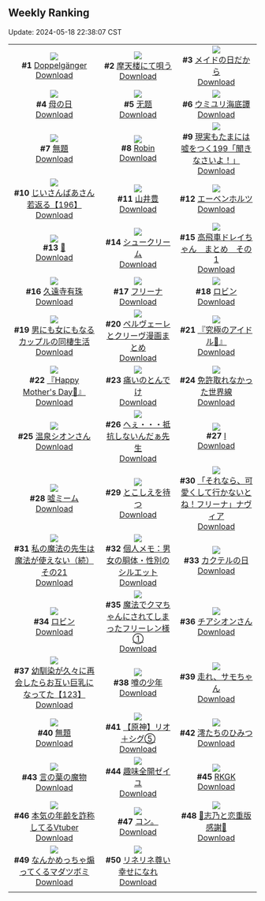 ## Weekly Ranking
Update: 2024-05-18 22:38:07 CST

|      |      |      |
| :----: | :----: | :----: |
| ![](https://i.pixiv.re/c/240x480/img-master/img/2024/05/12/00/21/17/118645167_p0_master1200.jpg)<br>**#1** [Doppelgänger](https://www.pixiv.net/artworks/118645167)<br>[Download](https://i.pixiv.re/img-original/img/2024/05/12/00/21/17/118645167_p0.png) | ![](https://i.pixiv.re/c/240x480/img-master/img/2024/05/12/00/00/23/118643992_p0_master1200.jpg)<br>**#2** [摩天楼にて唄う](https://www.pixiv.net/artworks/118643992)<br>[Download](https://i.pixiv.re/img-original/img/2024/05/12/00/00/23/118643992_p0.jpg) | ![](https://i.pixiv.re/c/240x480/img-master/img/2024/05/11/23/46/03/118643408_p0_master1200.jpg)<br>**#3** [メイドの日だから](https://www.pixiv.net/artworks/118643408)<br>[Download](https://i.pixiv.re/img-original/img/2024/05/11/23/46/03/118643408_p0.jpg) |
| ![](https://i.pixiv.re/c/240x480/img-master/img/2024/05/12/18/09/32/118666410_p0_master1200.jpg)<br>**#4** [母の日](https://www.pixiv.net/artworks/118666410)<br>[Download](https://i.pixiv.re/img-original/img/2024/05/12/18/09/32/118666410_p0.jpg) | ![](https://i.pixiv.re/c/240x480/img-master/img/2024/05/12/22/27/03/118675776_p0_master1200.jpg)<br>**#5** [无题](https://www.pixiv.net/artworks/118675776)<br>[Download](https://i.pixiv.re/img-original/img/2024/05/12/22/27/03/118675776_p0.jpg) | ![](https://i.pixiv.re/c/240x480/img-master/img/2024/05/12/22/29/30/118675862_p0_master1200.jpg)<br>**#6** [ウミユリ海底譚](https://www.pixiv.net/artworks/118675862)<br>[Download](https://i.pixiv.re/img-original/img/2024/05/12/22/29/30/118675862_p0.jpg) |
| ![](https://i.pixiv.re/c/240x480/img-master/img/2024/05/11/01/22/09/118615376_p0_master1200.jpg)<br>**#7** [無題](https://www.pixiv.net/artworks/118615376)<br>[Download](https://i.pixiv.re/img-original/img/2024/05/11/01/22/09/118615376_p0.jpg) | ![](https://i.pixiv.re/c/240x480/img-master/img/2024/05/12/01/49/48/118646877_p0_master1200.jpg)<br>**#8** [Robin](https://www.pixiv.net/artworks/118646877)<br>[Download](https://i.pixiv.re/img-original/img/2024/05/12/01/49/48/118646877_p0.png) | ![](https://i.pixiv.re/c/240x480/img-master/img/2024/05/12/18/00/08/118665989_p0_master1200.jpg)<br>**#9** [現実もたまには嘘をつく199「聞きなさいよ！」](https://www.pixiv.net/artworks/118665989)<br>[Download](https://i.pixiv.re/img-original/img/2024/05/12/18/00/08/118665989_p0.jpg) |
| ![](https://i.pixiv.re/c/240x480/img-master/img/2024/05/11/10/47/50/118623168_p0_master1200.jpg)<br>**#10** [じいさんばあさん若返る【196】](https://www.pixiv.net/artworks/118623168)<br>[Download](https://i.pixiv.re/img-original/img/2024/05/11/10/47/50/118623168_p0.png) | ![](https://i.pixiv.re/c/240x480/img-master/img/2024/05/12/00/00/26/118644010_p0_master1200.jpg)<br>**#11** [山井豊](https://www.pixiv.net/artworks/118644010)<br>[Download](https://i.pixiv.re/img-original/img/2024/05/12/00/00/26/118644010_p0.jpg) | ![](https://i.pixiv.re/c/240x480/img-master/img/2024/05/13/00/24/02/118680479_p0_master1200.jpg)<br>**#12** [エーベンホルツ](https://www.pixiv.net/artworks/118680479)<br>[Download](https://i.pixiv.re/img-original/img/2024/05/13/00/24/02/118680479_p0.jpg) |
| ![](https://i.pixiv.re/c/240x480/img-master/img/2024/05/12/01/16/32/118646883_p0_master1200.jpg)<br>**#13** [🔴](https://www.pixiv.net/artworks/118646883)<br>[Download](https://i.pixiv.re/img-original/img/2024/05/12/01/16/32/118646883_p0.jpg) | ![](https://i.pixiv.re/c/240x480/img-master/img/2024/05/12/20/48/47/118671693_p0_master1200.jpg)<br>**#14** [シュークリーム](https://www.pixiv.net/artworks/118671693)<br>[Download](https://i.pixiv.re/img-original/img/2024/05/12/20/48/47/118671693_p0.png) | ![](https://i.pixiv.re/c/240x480/img-master/img/2024/05/11/21/49/19/118639393_p0_master1200.jpg)<br>**#15** [高飛車ドレイちゃん　まとめ　その1](https://www.pixiv.net/artworks/118639393)<br>[Download](https://i.pixiv.re/img-original/img/2024/05/11/21/49/19/118639393_p0.png) |
| ![](https://i.pixiv.re/c/240x480/img-master/img/2024/05/12/14/00/01/118659903_p0_master1200.jpg)<br>**#16** [久遠寺有珠](https://www.pixiv.net/artworks/118659903)<br>[Download](https://i.pixiv.re/img-original/img/2024/05/12/14/00/01/118659903_p0.jpg) | ![](https://i.pixiv.re/c/240x480/img-master/img/2024/05/12/00/29/31/118645441_p0_master1200.jpg)<br>**#17** [フリーナ](https://www.pixiv.net/artworks/118645441)<br>[Download](https://i.pixiv.re/img-original/img/2024/05/12/00/29/31/118645441_p0.jpg) | ![](https://i.pixiv.re/c/240x480/img-master/img/2024/05/11/15/21/11/118628704_p0_master1200.jpg)<br>**#18** [ロビン](https://www.pixiv.net/artworks/118628704)<br>[Download](https://i.pixiv.re/img-original/img/2024/05/11/15/21/11/118628704_p0.jpg) |
| ![](https://i.pixiv.re/c/240x480/img-master/img/2024/05/12/00/00/46/118644109_p0_master1200.jpg)<br>**#19** [男にも女にもなるカップルの同棲生活](https://www.pixiv.net/artworks/118644109)<br>[Download](https://i.pixiv.re/img-original/img/2024/05/12/00/00/46/118644109_p0.jpg) | ![](https://i.pixiv.re/c/240x480/img-master/img/2024/05/12/17/51/46/118665735_p0_master1200.jpg)<br>**#20** [ペルヴェーレとクリーヴ漫画まとめ](https://www.pixiv.net/artworks/118665735)<br>[Download](https://i.pixiv.re/img-original/img/2024/05/12/17/51/46/118665735_p0.jpg) | ![](https://i.pixiv.re/c/240x480/img-master/img/2024/05/12/13/40/53/118659497_p0_master1200.jpg)<br>**#21** [『究極のアイドル🌟』](https://www.pixiv.net/artworks/118659497)<br>[Download](https://i.pixiv.re/img-original/img/2024/05/12/13/40/53/118659497_p0.png) |
| ![](https://i.pixiv.re/c/240x480/img-master/img/2024/05/12/13/42/42/118659535_p0_master1200.jpg)<br>**#22** [『Happy Mother's Day💐』](https://www.pixiv.net/artworks/118659535)<br>[Download](https://i.pixiv.re/img-original/img/2024/05/12/13/42/42/118659535_p0.png) | ![](https://i.pixiv.re/c/240x480/img-master/img/2024/05/12/12/45/42/118658235_p0_master1200.jpg)<br>**#23** [痛いのとんでけ](https://www.pixiv.net/artworks/118658235)<br>[Download](https://i.pixiv.re/img-original/img/2024/05/12/12/45/42/118658235_p0.png) | ![](https://i.pixiv.re/c/240x480/img-master/img/2024/05/12/13/01/10/118658609_p0_master1200.jpg)<br>**#24** [免許取れなかった世界線](https://www.pixiv.net/artworks/118658609)<br>[Download](https://i.pixiv.re/img-original/img/2024/05/12/13/01/10/118658609_p0.jpg) |
| ![](https://i.pixiv.re/c/240x480/img-master/img/2024/05/12/00/23/34/118645242_p0_master1200.jpg)<br>**#25** [温泉シオンさん](https://www.pixiv.net/artworks/118645242)<br>[Download](https://i.pixiv.re/img-original/img/2024/05/12/00/23/34/118645242_p0.png) | ![](https://i.pixiv.re/c/240x480/img-master/img/2024/05/11/21/16/29/118638370_p0_master1200.jpg)<br>**#26** [へぇ・・・抵抗しないんだぁ先生](https://www.pixiv.net/artworks/118638370)<br>[Download](https://i.pixiv.re/img-original/img/2024/05/11/21/16/29/118638370_p0.jpg) | ![](https://i.pixiv.re/c/240x480/img-master/img/2024/05/11/01/01/23/118614861_p0_master1200.jpg)<br>**#27** [Ⅰ](https://www.pixiv.net/artworks/118614861)<br>[Download](https://i.pixiv.re/img-original/img/2024/05/11/01/01/23/118614861_p0.jpg) |
| ![](https://i.pixiv.re/c/240x480/img-master/img/2024/05/11/17/18/00/118631309_p0_master1200.jpg)<br>**#28** [嘘ミーム](https://www.pixiv.net/artworks/118631309)<br>[Download](https://i.pixiv.re/img-original/img/2024/05/11/17/18/00/118631309_p0.jpg) | ![](https://i.pixiv.re/c/240x480/img-master/img/2024/05/11/00/00/05/118612611_p0_master1200.jpg)<br>**#29** [とこしえを待つ](https://www.pixiv.net/artworks/118612611)<br>[Download](https://i.pixiv.re/img-original/img/2024/05/11/00/00/05/118612611_p0.jpg) | ![](https://i.pixiv.re/c/240x480/img-master/img/2024/05/12/23/58/03/118679135_p0_master1200.jpg)<br>**#30** [「それなら、可愛くして行かないとね！フリーナ」ナヴィア](https://www.pixiv.net/artworks/118679135)<br>[Download](https://i.pixiv.re/img-original/img/2024/05/12/23/58/03/118679135_p0.jpg) |
| ![](https://i.pixiv.re/c/240x480/img-master/img/2024/05/13/15/10/43/118644262_p0_master1200.jpg)<br>**#31** [私の魔法の先生は魔法が使えない（続）その21](https://www.pixiv.net/artworks/118644262)<br>[Download](https://i.pixiv.re/img-original/img/2024/05/13/15/10/43/118644262_p0.jpg) | ![](https://i.pixiv.re/c/240x480/img-master/img/2024/05/11/06/00/11/118619154_p0_master1200.jpg)<br>**#32** [個人メモ：男女の胴体・性別のシルエット](https://www.pixiv.net/artworks/118619154)<br>[Download](https://i.pixiv.re/img-original/img/2024/05/11/06/00/11/118619154_p0.jpg) | ![](https://i.pixiv.re/c/240x480/img-master/img/2024/05/13/20/30/04/118700046_p0_master1200.jpg)<br>**#33** [カクテルの日](https://www.pixiv.net/artworks/118700046)<br>[Download](https://i.pixiv.re/img-original/img/2024/05/13/20/30/04/118700046_p0.png) |
| ![](https://i.pixiv.re/c/240x480/img-master/img/2024/05/11/00/08/44/118613272_p0_master1200.jpg)<br>**#34** [ロビン](https://www.pixiv.net/artworks/118613272)<br>[Download](https://i.pixiv.re/img-original/img/2024/05/11/00/08/44/118613272_p0.png) | ![](https://i.pixiv.re/c/240x480/img-master/img/2024/05/12/22/32/09/118675966_p0_master1200.jpg)<br>**#35** [魔法でクマちゃんにされてしまったフリーレン様①](https://www.pixiv.net/artworks/118675966)<br>[Download](https://i.pixiv.re/img-original/img/2024/05/12/22/32/09/118675966_p0.jpg) | ![](https://i.pixiv.re/c/240x480/img-master/img/2024/05/12/00/25/08/118645298_p0_master1200.jpg)<br>**#36** [チアシオンさん](https://www.pixiv.net/artworks/118645298)<br>[Download](https://i.pixiv.re/img-original/img/2024/05/12/00/25/08/118645298_p0.png) |
| ![](https://i.pixiv.re/c/240x480/img-master/img/2024/05/12/00/01/23/118644198_p0_master1200.jpg)<br>**#37** [幼馴染が久々に再会したらお互い巨乳になってた【123】](https://www.pixiv.net/artworks/118644198)<br>[Download](https://i.pixiv.re/img-original/img/2024/05/12/00/01/23/118644198_p0.jpg) | ![](https://i.pixiv.re/c/240x480/img-master/img/2024/05/11/20/41/53/118637096_p0_master1200.jpg)<br>**#38** [噂の少年](https://www.pixiv.net/artworks/118637096)<br>[Download](https://i.pixiv.re/img-original/img/2024/05/11/20/41/53/118637096_p0.jpg) | ![](https://i.pixiv.re/c/240x480/img-master/img/2024/05/12/17/48/35/118665639_p0_master1200.jpg)<br>**#39** [走れ、サモちゃん](https://www.pixiv.net/artworks/118665639)<br>[Download](https://i.pixiv.re/img-original/img/2024/05/12/17/48/35/118665639_p0.png) |
| ![](https://i.pixiv.re/c/240x480/img-master/img/2024/05/11/17/16/29/118631263_p0_master1200.jpg)<br>**#40** [無題](https://www.pixiv.net/artworks/118631263)<br>[Download](https://i.pixiv.re/img-original/img/2024/05/11/17/16/29/118631263_p0.png) | ![](https://i.pixiv.re/c/240x480/img-master/img/2024/05/12/09/35/00/118654268_p0_master1200.jpg)<br>**#41** [【原神】リオ＋シグ⑤](https://www.pixiv.net/artworks/118654268)<br>[Download](https://i.pixiv.re/img-original/img/2024/05/12/09/35/00/118654268_p0.jpg) | ![](https://i.pixiv.re/c/240x480/img-master/img/2024/05/11/00/00/28/118612728_p0_master1200.jpg)<br>**#42** [澪たちのひみつ](https://www.pixiv.net/artworks/118612728)<br>[Download](https://i.pixiv.re/img-original/img/2024/05/11/00/00/28/118612728_p0.jpg) |
| ![](https://i.pixiv.re/c/240x480/img-master/img/2024/05/11/15/54/16/118629368_p0_master1200.jpg)<br>**#43** [言の葉の魔物](https://www.pixiv.net/artworks/118629368)<br>[Download](https://i.pixiv.re/img-original/img/2024/05/11/15/54/16/118629368_p0.png) | ![](https://i.pixiv.re/c/240x480/img-master/img/2024/05/11/13/57/21/118626945_p0_master1200.jpg)<br>**#44** [趣味全開ゼイユ](https://www.pixiv.net/artworks/118626945)<br>[Download](https://i.pixiv.re/img-original/img/2024/05/11/13/57/21/118626945_p0.jpg) | ![](https://i.pixiv.re/c/240x480/img-master/img/2024/05/13/00/00/16/118679301_p0_master1200.jpg)<br>**#45** [RKGK](https://www.pixiv.net/artworks/118679301)<br>[Download](https://i.pixiv.re/img-original/img/2024/05/13/00/00/16/118679301_p0.jpg) |
| ![](https://i.pixiv.re/c/240x480/img-master/img/2024/05/12/20/10/24/118670388_p0_master1200.jpg)<br>**#46** [本気の年齢を詐称してるVtuber](https://www.pixiv.net/artworks/118670388)<br>[Download](https://i.pixiv.re/img-original/img/2024/05/12/20/10/24/118670388_p0.png) | ![](https://i.pixiv.re/c/240x480/img-master/img/2024/05/12/16/37/52/118663634_p0_master1200.jpg)<br>**#47** [コン。](https://www.pixiv.net/artworks/118663634)<br>[Download](https://i.pixiv.re/img-original/img/2024/05/12/16/37/52/118663634_p0.jpg) | ![](https://i.pixiv.re/c/240x480/img-master/img/2024/05/12/11/46/02/118656801_p0_master1200.jpg)<br>**#48** [💜志乃と恋重版感謝💜](https://www.pixiv.net/artworks/118656801)<br>[Download](https://i.pixiv.re/img-original/img/2024/05/12/11/46/02/118656801_p0.jpg) |
| ![](https://i.pixiv.re/c/240x480/img-master/img/2024/05/12/16/15/52/118663057_master1200.jpg)<br>**#49** [なんかめっちゃ煽ってくるマダツボミ](https://www.pixiv.net/artworks/118663057)<br>[Download](https://www.pixiv.net/artworks/118663057) | ![](https://i.pixiv.re/c/240x480/img-master/img/2024/05/12/16/10/32/118662924_p0_master1200.jpg)<br>**#50** [リネリネ尊い幸せになれ](https://www.pixiv.net/artworks/118662924)<br>[Download](https://i.pixiv.re/img-original/img/2024/05/12/16/10/32/118662924_p0.jpg) |
|      |
